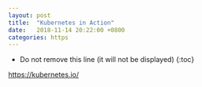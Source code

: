 ```yaml
---
layout: post
title:  "Kubernetes in Action"
date:   2018-11-14 20:22:00 +0800
categories: https
---
```


* Do not remove this line (it will not be displayed)
{:toc}




https://kubernetes.io/







  

	
	